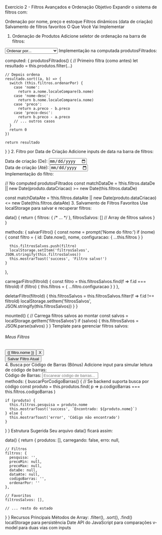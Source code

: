 Exercicio 2 - Filtros Avançados e Ordenação
Objetivo
Expandir o sistema de filtros com:

Ordenação por nome, preço e estoque
Filtros dinâmicos (data de criação)
Salvamento de filtros favoritos
O Que Você Vai Implementar
1. Ordenação de Produtos
Adicione seletor de ordenação na barra de filtros:

<select v-model="filtros.ordenarPor" class="form-select">
  <option value="">Ordenar por...</option>
  <option value="nome">Nome (A-Z)</option>
  <option value="nome-desc">Nome (Z-A)</option>
  <option value="preco">Preço (Menor primeiro)</option>
  <option value="preco-desc">Preço (Maior primeiro)</option>
  <option value="estoque">Estoque (Menor primeiro)</option>
  <option value="estoque-desc">Estoque (Maior primeiro)</option>
</select>
Implementação na computada produtosFiltrados:

computed: {
  produtosFiltrados() {
    // Primeiro filtra (como antes)
    let resultado = this.produtos.filter(...)
    
    // Depois ordena
    resultado.sort((a, b) => {
      switch (this.filtros.ordenarPor) {
        case 'nome':
          return a.nome.localeCompare(b.nome)
        case 'nome-desc':
          return b.nome.localeCompare(a.nome)
        case 'preco':
          return a.preco - b.preco
        case 'preco-desc':
          return b.preco - a.preco
        // ... outros casos
      }
      return 0
    })
    
    return resultado
  }
}
2. Filtro por Data de Criação
Adicione inputs de data na barra de filtros:

<div class="col-md-6">
  <label class="form-label">Data de criação (De):</label>
  <input 
    v-model="filtros.dataDe"
    type="date"
    class="form-control"
  >
</div>

<div class="col-md-6">
  <label class="form-label">Data de criação (Até):</label>
  <input 
    v-model="filtros.dataAte"
    type="date"
    class="form-control"
  >
</div>
Implementação do filtro:

// No computed produtosFiltrados
const matchDataDe = !this.filtros.dataDe || 
  new Date(produto.dataCriacao) >= new Date(this.filtros.dataDe)

const matchDataAte = !this.filtros.dataAte || 
  new Date(produto.dataCriacao) <= new Date(this.filtros.dataAte)
3. Salvamento de Filtros Favoritos
Use localStorage para salvar e recuperar filtros:

data() {
  return {
    filtros: { /* ... */ },
    filtrosSalvos: []  // Array de filtros salvos
  }
}

methods: {
  salvarFiltro() {
    const nome = prompt('Nome do filtro:')
    if (nome) {
      const filtro = {
        id: Date.now(),
        nome,
        configuracao: { ...this.filtros }
      }
      
      this.filtrosSalvos.push(filtro)
      localStorage.setItem('filtrosSalvos', JSON.stringify(this.filtrosSalvos))
      this.mostrarToast('success', 'Filtro salvo!')
    }
  },

  carregarFiltro(filtroId) {
    const filtro = this.filtrosSalvos.find(f => f.id === filtroId)
    if (filtro) {
      this.filtros = { ...filtro.configuracao }
    }
  },

  deletarFiltro(filtroId) {
    this.filtrosSalvos = this.filtrosSalvos.filter(f => f.id !== filtroId)
    localStorage.setItem('filtrosSalvos', JSON.stringify(this.filtrosSalvos))
  }
}

mounted() {
  // Carrega filtros salvos ao montar
  const salvos = localStorage.getItem('filtrosSalvos')
  if (salvos) {
    this.filtrosSalvos = JSON.parse(salvos)
  }
}
Template para gerenciar filtros salvos:

<div class="card mb-4" v-if="filtrosSalvos.length > 0">
  <div class="card-body">
    <h6>Meus Filtros</h6>
    <div class="btn-group" role="group">
      <button 
        v-for="filtro in filtrosSalvos"
        :key="filtro.id"
        class="btn btn-outline-secondary btn-sm"
        @click="carregarFiltro(filtro.id)"
      >
        {{ filtro.nome }}
        <button 
          class="btn btn-sm btn-link text-danger"
          @click.stop="deletarFiltro(filtro.id)"
        >
          X
        </button>
      </button>
    </div>
    <button 
      class="btn btn-success btn-sm ms-2"
      @click="salvarFiltro"
    >
      Salvar Filtro Atual
    </button>
  </div>
</div>
4. Busca por Código de Barras (Bônus)
Adicione input para simular leitura de código de barras:

<div class="col-md-6">
  <label class="form-label">Código de Barras:</label>
  <input 
    v-model="filtros.codigoBarras"
    type="text"
    class="form-control"
    placeholder="Escanear código de barras..."
    @keyup.enter="buscarPorCodigoBarras"
  >
</div>
methods: {
  buscarPorCodigoBarras() {
    // Se backend suporta busca por código
    const produto = this.produtos.find(
      p => p.codigoBarras === this.filtros.codigoBarras
    )
    
    if (produto) {
      this.filtros.pesquisa = produto.nome
      this.mostrarToast('success', `Encontrado: ${produto.nome}`)
    } else {
      this.mostrarToast('error', 'Código não encontrado')
    }
  }
}
Estrutura Sugerida
Seu arquivo data() ficará assim:

data() {
  return {
    produtos: [],
    carregando: false,
    erro: null,
    
    // Filtros
    filtros: {
      pesquisa: '',
      precoMin: null,
      precoMax: null,
      dataDe: null,
      dataAte: null,
      codigoBarras: '',
      ordenarPor: ''
    },
    
    // Favoritos
    filtrosSalvos: [],
    
    // ... resto do estado
  }
}
Recursos Principais
Métodos de Array: .filter(), .sort(), .find()
localStorage para persistência
Date API do JavaScript para comparações
v-model para duas vias com inputs